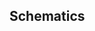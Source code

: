## Schematics

<rk-img
  src="/assets/images/datasheet/rak5205/rak5205-schematic-diagram-with-bq21040-chip.jpg"
  width="100%"
  figure-number="1"
  caption="RAK5205 Schematic Diagram with BQ21040 chip"
/>

<rk-img
  src="/assets/images/datasheet/rak5205/rak5205-schematic-diagram-with-rp104n331-chip.jpg"
  width="100%"
  figure-number="2"
  caption="RAK5205 Schematic Diagram with RP104N331 chip"
/>

<rk-img
  src="/assets/images/datasheet/rak5205/rak5205-schematic-diagram-with-cp2102-chip.jpg"
  width="100%"
  figure-number="3"
  caption="RAK5205 Schematic Diagram with CP2102 chip"
/>

<rk-img
  src="/assets/images/datasheet/rak5205/rak5205-schematic-diagram.jpg"
  width="100%"
  figure-number="4"
  caption="RAK5205 Schematic Diagram"
/>

<rk-img
  src="/assets/images/datasheet/rak5205/rak5205-schematic-diagram-2.jpg"
  width="60%"
  figure-number="5"
  caption="RAK5205 Schematic Diagram"
/>

<rk-img
  src="/assets/images/datasheet/rak5205/rak5205-schematic-diagram-3.jpg"
  width="60%"
  figure-number="6"
  caption="RAK5205 Schematic Diagram"
/>

<rk-img
  src="/assets/images/datasheet/rak5205/rak5205-schematic-diagram-4.jpg"
  width="60%"
  figure-number="7"
  caption="RAK5205 Schematic Diagram"
/>

<rk-img
  src="/assets/images/datasheet/rak5205/rak5205-schematic-diagram-5.jpg"
  width="60%"
  figure-number="8"
  caption="RAK5205 Schematic Diagram"
/>

<rk-img
  src="/assets/images/datasheet/rak5205/rak5205-schematic-diagram-6.jpg"
  width="80%"
  figure-number="9"
  caption="RAK5205 Schematic Diagram"
/>

<rk-img
  src="/assets/images/datasheet/rak5205/rak5205-schematic-diagram-7.jpg"
  width="80%"
  figure-number="10"
  caption="RAK5205 Schematic Diagram"
/>

<rk-img
  src="/assets/images/datasheet/rak5205/rak5205-schematic-diagram-8.jpg"
  width="70%"
  figure-number="11"
  caption="RAK5205 Schematic Diagram"
/>

<rk-img
  src="/assets/images/datasheet/rak5205/rak5205-schematic-diagram-9.jpg"
  width="100%"
  figure-number="12"
  caption="RAK5205 Schematic Diagram"
/>
